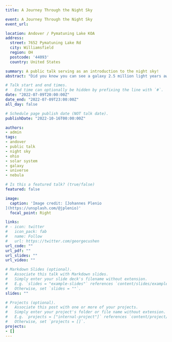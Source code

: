 ```yaml
---
title: A Journey Through the Night Sky

event: A Journey Through the Night Sky
event_url: 

location: Andover / Pymatuning Lake KOA
address:
  street: 7652 Pymatuning Lake Rd
  city: Williamsfield
  region: OH
  postcode: '44093'
  country: United States

summary: A public talk serving as an introduction to the night sky!
abstract: "Did you know you can see a galaxy 2.5 million light years away with your unaided eye? Craters on the Moon with binoculars? The red glow of stars forming from their birth clouds? Countless wonders await you any clear night. The first step towards being an astronomer is to simply look up and ask, “What is that?” Tonight we will answer that question, exploring the night sky with all the tools available to us from our unaided eyes to telescopes available to amateurs everywhere. A few projects and ideas for the aspiring astronomer will also be given to get you started on your own journey through the night sky. Night sky viewing will happen after the talk."

# Talk start and end times.
#   End time can optionally be hidden by prefixing the line with `#`.
date: "2022-07-09T20:00:00Z"
date_end: "2022-07-09T23:00:00Z"
all_day: false

# Schedule page publish date (NOT talk date).
publishDate: "2022-10-16T00:00:00Z"

authors: 
- admin
tags: 
- andover
- public talk
- night sky
- ohio
- solar system
- galaxy
- universe
- nebula

# Is this a featured talk? (true/false)
featured: false

image:
  caption: 'Image credit: [Johannes Plenio
](https://unsplash.com/@jplenio)'
  focal_point: Right

links:
# - icon: twitter
#   icon_pack: fab
#   name: Follow
#   url: https://twitter.com/georgecushen
url_code: ""
url_pdf: ""
url_slides: ""
url_video: ""

# Markdown Slides (optional).
#   Associate this talk with Markdown slides.
#   Simply enter your slide deck's filename without extension.
#   E.g. `slides = "example-slides"` references `content/slides/example-slides.md`.
#   Otherwise, set `slides = ""`.
slides: ""

# Projects (optional).
#   Associate this post with one or more of your projects.
#   Simply enter your project's folder or file name without extension.
#   E.g. `projects = ["internal-project"]` references `content/project/deep-learning/index.md`.
#   Otherwise, set `projects = []`.
projects:
- []
---
```


<!-- {{% callout note %}}
Click on the **Slides** button above to view the built-in slides feature.
{{% /callout %}}

Slides can be added in a few ways:

- **Create** slides using Wowchemy's [*Slides*](https://wowchemy.com/docs/managing-content/#create-slides) feature and link using `slides` parameter in the front matter of the talk file
- **Upload** an existing slide deck to `static/` and link using `url_slides` parameter in the front matter of the talk file
- **Embed** your slides (e.g. Google Slides) or presentation video on this page using [shortcodes](https://wowchemy.com/docs/writing-markdown-latex/).

Further event details, including [page elements](https://wowchemy.com/docs/writing-markdown-latex/) such as image galleries, can be added to the body of this page. -->

